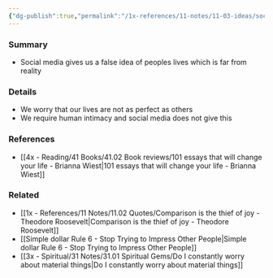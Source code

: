 ```yaml
---
{"dg-publish":true,"permalink":"/1x-references/11-notes/11-03-ideas/social-media-makes-us-more-emotionally-disconnected/","title":"Social media makes us more emotionally disconnected"}
---
```



### Summary
- Social media gives us a false idea of peoples lives which is far from reality

### Details
- We worry that our lives are not as perfect as others
- We require human intimacy and social media does not give this

### References
- [[4x - Reading/41 Books/41.02 Book reviews/101 essays that will change your life - Brianna Wiest\|101 essays that will change your life - Brianna Wiest]]

### Related
- [[1x - References/11 Notes/11.02 Quotes/Comparison is the thief of joy - Theodore Roosevelt\|Comparison is the thief of joy - Theodore Roosevelt]]
- [[Simple dollar Rule 6 - Stop Trying to Impress Other People\|Simple dollar Rule 6 - Stop Trying to Impress Other People]]
- [[3x - Spiritual/31 Notes/31.01 Spiritual Gems/Do I constantly worry about material things\|Do I constantly worry about material things]]